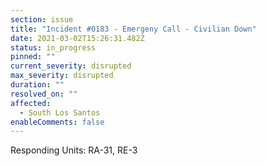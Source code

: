 ```yaml
---
section: issue
title: "Incident #0183 - Emergeny Call - Civilian Down"
date: 2021-03-02T15:26:31.482Z
status: in_progress
pinned: ""
current_severity: disrupted
max_severity: disrupted
duration: ""
resolved_on: ""
affected:
  - South Los Santos
enableComments: false
---
```

Responding Units: RA-31, RE-3